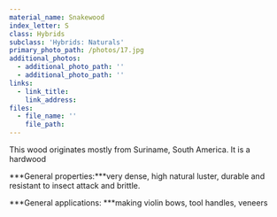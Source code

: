 ```yaml
---
material_name: Snakewood
index_letter: S
class: Hybrids
subclass: 'Hybrids: Naturals'
primary_photo_path: /photos/17.jpg
additional_photos:
  - additional_photo_path: ''
  - additional_photo_path: ''
links:
  - link_title: 
    link_address: 
files:
  - file_name: ''
    file_path: 
---
```


This wood originates mostly from Suriname, South America. It is a hardwood

***General properties:***very dense, high natural luster, durable and resistant to insect attack and brittle.

***General applications:&nbsp;***making violin bows, tool handles, veneers